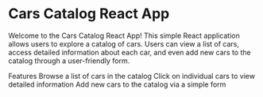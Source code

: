# Cars Catalog React App
Welcome to the Cars Catalog React App! This simple React application allows users to explore a catalog of cars. 
Users can view a list of cars, access detailed information about each car, and even add new cars to the catalog through a user-friendly form.

Features
Browse a list of cars in the catalog
Click on individual cars to view detailed information
Add new cars to the catalog via a simple form
